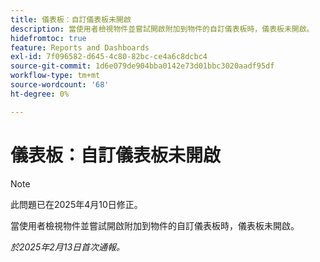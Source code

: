 ```yaml
---
title: 儀表板：自訂儀表板未開啟
description: 當使用者檢視物件並嘗試開啟附加到物件的自訂儀表板時，儀表板未開啟。
hidefromtoc: true
feature: Reports and Dashboards
exl-id: 7f096582-d645-4c80-82bc-ce4a6c8dcbc4
source-git-commit: 1d6e079de904bba0142e73d01bbc3020aadf95df
workflow-type: tm+mt
source-wordcount: '68'
ht-degree: 0%

---
```


# 儀表板：自訂儀表板未開啟

>[!NOTE]
>
>此問題已在2025年4月10日修正。

當使用者檢視物件並嘗試開啟附加到物件的自訂儀表板時，儀表板未開啟。

_於2025年2月13日首次通報。_
